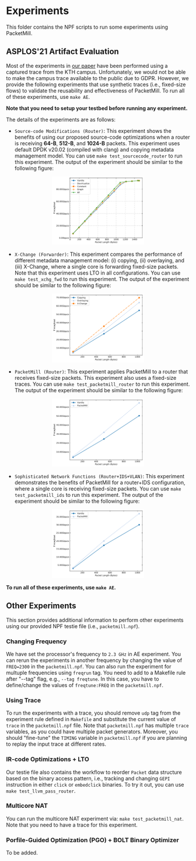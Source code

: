 # Experiments

This folder contains the NPF scripts to run some experiments using PacketMill.

## ASPLOS'21 Artifact Evaluation

Most of the experiments in [our paper][packetmill-paper] have been performed using a captured trace from the KTH campus. Unfortunately, we would not be able to make the campus trace available to the public due to GDPR. However, we provide the following experiments that use synthetic traces (i.e., fixed-size flows) to validate the reusability and effectiveness of PacketMill. To run all of these experiments, use `make AE`.

**Note that you need to setup your testbed before running any experiment.**

The details of the experiments are as follows:

- `Source-code Modifications (Router)`: This experiment shows the benefits of using our proposed source-code optimizations when a router is receiving **64-B**, **512-B**, and **1024-B** packets. This experiment uses default DPDK v20.02 (compiled with clang) and copying metadata management model. You can use `make test_sourcecode_router` to run this experiment. The output of the experiment should be similar to the following figure:

<p align="center">
<img src="test_sourcecode_router.png"  alt="Source-code Modifications (Router)" width="50%">
</p>

- `X-Change (Forwarder)`: This experiment compares the performance of different metadata management model: (i) copying, (ii) overlaying, and (iii) X-Change, where a single core is forwarding fixed-size packets. Note that this experiment uses LTO in all configurations. You can use `make test_xchg_fwd` to run this experiment. The output of the experiment should be similar to the following figure:

<p align="center">
<img src="test_xchg_fwd.png"  alt="X-Change (Forwarder)" width="50%">
</p>

- `PacketMill (Router)`: This experiment applies PacketMill to a router that receives fixed-size packets. This experiment also uses a fixed-size traces. You can use `make test_packetmill_router` to run this experiment. The output of the experiment should be similar to the following figure:

<p align="center">
<img src="test_packetmill_router.png"  alt="PacketMill (Router)" width="50%">
</p>

- `Sophisticated Network Functions (Router+IDS+VLAN)`: This experiment demonstrates the benefits of PacketMill for a router+IDS configuration, where a single core is receiving fixed-size packets. You can use `make test_packetmill_ids` to run this experiment. The output of the experiment should be similar to the following figure:

<p align="center">
<img src="test_packetmill_ids.png"  alt="Sophisticated Network Functions (Router+IDS+VLAN)" width="50%">
</p>


**To run all of these experiments, use `make AE`.** 


## Other Experiments

This section provides additional information to perform other experiments using our provided NPF testie file (i.e., `packetmill.npf`). 

### Changing Frequency

We have set the processor's frequency to `2.3 GHz` in AE experiment. You can rerun the experiments in another frequency by changing the value of `FREQ=2300` in the `packetmill.npf`. You can also run the experiment for multuple frequencies using `freqrun` tag. You need to add to a Makefile rule after "--tag" flag, e.g., `--tag freqtune`. In this case, you have to define/change the values of `freqtune:FREQ` in the `packetmill.npf`. 

### Using Trace

To run the experiments with a trace, you should remove `udp` tag from the experiment rule defined in `Makefile` and substitute the current value of `trace` in the `packetmill.npf` file. Note that `packetmill.npf` has multiple `trace` variables, as you could have multiple packet generators. Moreover, you should "fine-tune" the `TIMING` variable in `packetmill.npf` if you are planning to replay the input trace at different rates. 

### IR-code Optimizations + LTO

Our testie file also contains the workflow to reorder `Packet` data structure based on the binary access pattern, i.e., tracking and changing `GEPI` instruction in either `click` or `embedclick` binaries. To try it out, you can use `make test_llvm_pass_router`.

### Multicore NAT

You can run the multicore NAT experiment via: `make test_packetmill_nat`. Note that you need to have a trace for this experiment. 

### Porfile-Guided Optimization (PGO) + BOLT Binary Optimizer

To be added. 


[packetmill-paper]: https://people.kth.se/~farshin/documents/packetmill-asplos21.pdf